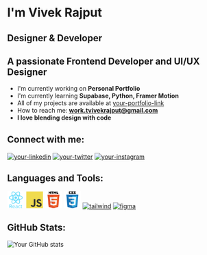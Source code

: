 # I'm Vivek Rajput
## Designer & Developer

## A passionate Frontend Developer and UI/UX Designer

- I'm currently working on **Personal Portfolio**
- I'm currently learning **Supabase, Python, Framer Motion**
- All of my projects are available at [your-portfolio-link](https://thevivekrajput-techportfolio.vercel.app/)
- How to reach me: **work.tvivekrajput@gmail.com**
- **I love blending design with code**

## Connect with me:
<p align="left">
<a href="https://www.linkedin.com/in/vivek-rajput-tvr002/" target="blank"><img align="center" src="https://raw.githubusercontent.com/rahuldkjain/github-profile-readme-generator/master/src/images/icons/Social/linked-in-alt.svg" alt="your-linkedin" height="25" width="25" /></a>
<a href="https://x.com/tvr002" target="blank"><img align="center" src="https://raw.githubusercontent.com/rahuldkjain/github-profile-readme-generator/master/src/images/icons/Social/twitter.svg" alt="your-twitter" height="25" width="35" /></a>
<a href="https://www.instagram.com/tvr002/" target="blank"><img align="center" src="https://raw.githubusercontent.com/rahuldkjain/github-profile-readme-generator/master/src/images/icons/Social/instagram.svg" alt="your-instagram" height="25" width="35" /></a>
</p>

## Languages and Tools:
<p align="left">
<a href="https://reactjs.org/" target="_blank"><img src="https://raw.githubusercontent.com/devicons/devicon/master/icons/react/react-original-wordmark.svg" alt="react" width="40" height="40"/></a>
<a href="https://developer.mozilla.org/en-US/docs/Web/JavaScript" target="_blank"><img src="https://raw.githubusercontent.com/devicons/devicon/master/icons/javascript/javascript-original.svg" alt="javascript" width="40" height="40"/></a>
<a href="https://www.w3.org/html/" target="_blank"><img src="https://raw.githubusercontent.com/devicons/devicon/master/icons/html5/html5-original-wordmark.svg" alt="html5" width="40" height="40"/></a>
<a href="https://www.w3schools.com/css/" target="_blank"><img src="https://raw.githubusercontent.com/devicons/devicon/master/icons/css3/css3-original-wordmark.svg" alt="css3" width="40" height="40"/></a>
<a href="https://tailwindcss.com/" target="_blank"><img src="https://www.vectorlogo.zone/logos/tailwindcss/tailwindcss-icon.svg" alt="tailwind" width="40" height="40"/></a>
<a href="https://www.figma.com/" target="_blank"><img src="https://www.vectorlogo.zone/logos/figma/figma-icon.svg" alt="figma" width="40" height="40"/></a>
</p>

## GitHub Stats:
![Your GitHub stats](https://github-readme-stats.vercel.app/api?username=your-username&show_icons=true&theme=radical)
